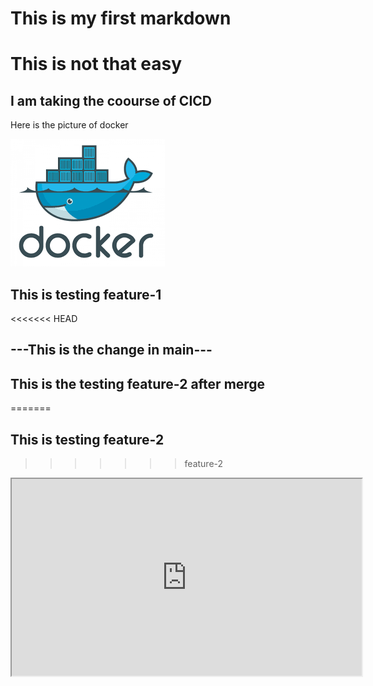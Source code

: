 <h1 align-item = center>This is my first markdown</h1>

# This is not that easy

## I am taking the coourse of CICD

Here is the picture of docker

<div>
    <img src="/image/docker.png">
</div>

<h2>This is testing feature-1</h2>
<<<<<<< HEAD
<h2>---This is the change in main---</h2>
<h2>This is the testing feature-2 after merge</h2>
=======
<h2>This is testing feature-2</h2>

>>>>>>> feature-2
<iframe width="560" height="315"
    src="https://www.youtube.com/watch?v=_dfLOzuIg2o"
    title="Youtube Docker Testing">
</iframe>
